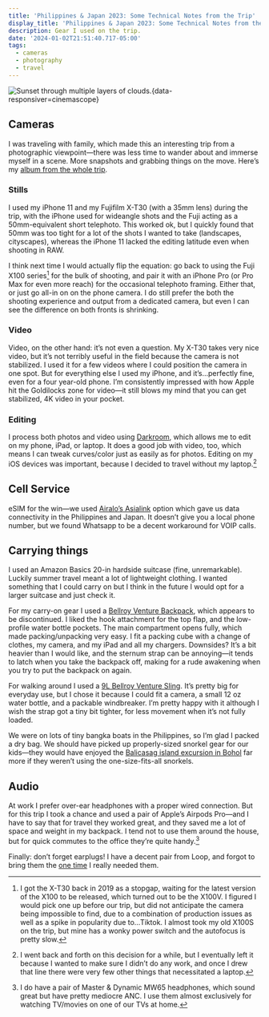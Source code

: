 ```yaml
---
title: 'Philippines & Japan 2023: Some Technical Notes from the Trip'
display_title: 'Philippines & Japan 2023: Some Technical Notes from the Trip'
description: Gear I used on the trip.
date: '2024-01-02T21:51:40.717-05:00'
tags:
  - cameras
  - photography
  - travel
---
```


![Sunset through multiple layers of clouds.](phl-jpn-sf-coron-9.jpg "One of my favorite shots, from Coron"){data-responsiver=cinemascope}

## Cameras

I was traveling with family, which made this an interesting trip from a photographic viewpoint—there was less time to wander about and immerse myself in a scene. More snapshots and grabbing things on the move. Here’s my [album from the whole trip](https://flic.kr/s/aHBqjAV99V).

### Stills

I used my iPhone 11 and my Fujifilm X-T30 (with a 35mm lens) during the trip, with the iPhone used for wideangle shots and the Fuji acting as a 50mm-equivalent short telephoto. This worked ok, but I quickly found that 50mm was too tight for a lot of the shots I wanted to take (landscapes, cityscapes), whereas the iPhone 11 lacked the editing latitude even when shooting in RAW. 

I think next time I would actually flip the equation: go back to using the Fuji X100 series[^1] for the bulk of shooting, and pair it with an iPhone Pro (or Pro Max for even more reach) for the occasional telephoto framing. Either that, or just go all-in on on the phone camera. I do still prefer the both the shooting experience and output from a dedicated camera, but even I can see the difference on both fronts is shrinking.

### Video

Video, on the other hand: it’s not even a question. My X-T30 takes very nice video, but it’s not terribly useful in the field because the camera is not stabilized. I used it for a few videos where I could position the camera in one spot. But for everything else I used my iPhone, and it’s…perfectly fine, even for a four year-old phone. I’m consistently impressed with how Apple hit the Goldilocks zone for video—it still blows my mind that you can get stabilized, 4K video in your pocket.

### Editing

I process both photos and video using [Darkroom](https://darkroom.co), which allows me to edit on my phone, iPad, or laptop. It does a good job with video, too, which means I can tweak curves/color just as easily as for photos. Editing on my iOS devices was important, because I decided to travel without my laptop.[^2]

## Cell Service

eSIM for the win—we used [Airalo’s Asialink](https://www.airalo.com/asia-esim/asialink-30days-3gb) option which gave us data connectivity in the Philippines and Japan. It doesn’t give you a local phone number, but we found Whatsapp to be a decent workaround for VOIP calls.

## Carrying things

I used an Amazon Basics 20-in hardside suitcase (fine, unremarkable). Luckily summer travel meant a lot of lightweight clothing. I wanted something that I could carry on but I think in the future I would opt for a larger suitcase and just check it.

For my carry-on gear I used a [Bellroy Venture Backpack](https://packhacker.com/travel-gear/bellroy/venture-backpack-22l/), which appears to be discontinued. I liked the hook attachment for the top flap, and the low-profile water bottle pockets. The main compartment opens fully, which made packing/unpacking very easy. I fit a packing cube with a change of clothes, my camera, and my iPad and all my chargers. Downsides? It’s a bit heavier than I would like, and the sternum strap can be annoying—it tends to latch when you take the backpack off, making for a rude awakening when you try to put the backpack on again.

For walking around I used a [9L Bellroy Venture Sling](https://bellroy.com/products/venture-sling?color=ranger_green&material=baida_nylon&size=9l#slide-0). It’s pretty big for everyday use, but I chose it because I could fit a camera, a small 12 oz water bottle, and a packable windbreaker. I’m pretty happy with it although I wish the strap got a tiny bit tighter, for less movement when it’s not fully loaded.

We were on lots of tiny bangka boats in the Philippines, so I’m glad I packed a dry bag. We should have picked up properly-sized snorkel gear for our kids—they would have enjoyed the [Balicasag island excursion in Bohol](/posts/philippines-japan-2023-part-5/)  far more if they weren’t using the one-size-fits-all snorkels.

## Audio

At work I prefer over-ear headphones with a proper wired connection. But for this trip I took a chance and used a pair of Apple’s Airpods Pro—and I have to say that for travel they worked great, and they saved me a lot of space and weight in my backpack. I tend not to use them around the house, but for quick commutes to the office they’re quite handy.[^3]

Finally: don’t forget earplugs! I have a decent pair from Loop, and forgot to bring them the [one time](/posts/philippines-japan-2023-part-5/#balicasag-island) I really needed them. 

[^1]: I got the X-T30 back in 2019 as a stopgap, waiting for the latest version of the X100 to be released, which turned out to be the X100V. I figured I would pick one up before our trip, but did not anticipate the camera being impossible to find, due to a combination of production issues as well as a spike in popularity due to…Tiktok. I almost took my old X100S on the trip, but mine has a wonky power switch and the autofocus is pretty slow.

[^2]: I went back and forth on this decision for a while, but I eventually left it because I wanted to make sure I didn’t do any work, and once I drew that line there were very few other things that necessitated a laptop.

[^3]: I do have a pair of Master & Dynamic MW65 headphones, which sound great but have pretty mediocre ANC. I use them almost exclusively for watching TV/movies on one of our TVs at home.